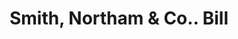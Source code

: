 ---
doi: 10.7916/D8Q82R3H
date_other: '1900'
date_other_textual: '1900'
form: printed ephemera
genre:
- Invoices
name:
- Smith, Northam & Co.
object_in_context_url: https://biggert.cul.columbia.edu/items/view/ave_biggert_00076
subject_hierarchical_geographic:
- Hartford, Connecticut, United States
subject_name:
- Smith, Northam & Co.
title: Smith, Northam & Co.. Bill
sort_title: Smith, Northam & Co.. Bill
call_number: ave_biggert_00076
coordinates:
- 41.7625,-72.67416666666666
pid: ave_biggert_00076
identifiers: ave_biggert_00076
thumbnail: https://derivativo-1.library.columbia.edu/iiif/2/ldpd:342852/full/!256,256/0/native.jpg
permalink: "/biggert/ave_biggert_00076/"
layout: iiif-image-page
---